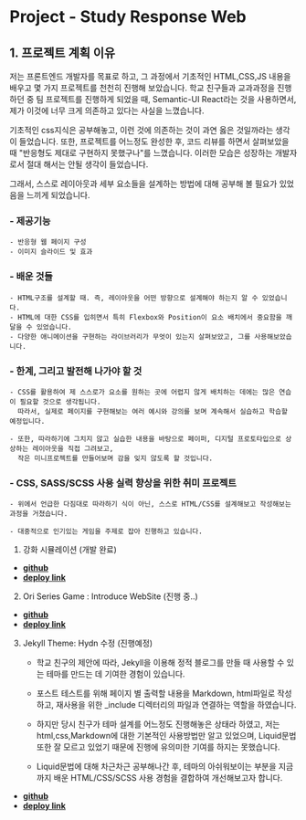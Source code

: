 Project - Study Response Web
======================

## 1. 프로젝트 계획 이유
 저는 프론트엔드 개발자를 목표로 하고, 그 과정에서 기초적인 HTML,CSS,JS 내용을 배우고 몇 가지 프로젝트를 천천히 진행해 보았습니다. 
 학교 친구들과 교과과정을 진행하던 중 팀 프로젝트를 진행하게 되었을 때, Semantic-UI React라는 것을 사용하면서, 제가 이것에 너무 크게 의존하고 있다는 사실을 느꼈습니다.

 기초적인 css지식은 공부해놓고, 이런 것에 의존하는 것이 과연 옳은 것일까라는 생각이 들었습니다. 또한, 프로젝트를 어느정도 완성한 후, 코드 리뷰를 하면서 살펴보았을 때 "반응형도 제대로 구현하지 못했구나"를 느꼈습니다. 이러한 모습은 성장하는 개발자로서 절대 해서는 안될 생각이 들었습니다. 

 그래서, 스스로 레이아웃과 세부 요소들을 설계하는 방법에 대해 공부해 볼 필요가 있었음을 느끼게 되었습니다.
   

### - 제공기능
	- 반응형 웹 페이지 구성
    - 이미지 슬라이드 및 효과


### - 배운 것들
	- HTML구조를 설계할 때. 즉, 레이아웃을 어떤 방향으로 설계해야 하는지 알 수 있었습니다.
	- HTML에 대한 CSS를 입히면서 특히 Flexbox와 Position이 요소 배치에서 중요함을 깨달을 수 있었습니다.
	- 다양한 애니메이션을 구현하는 라이브러리가 무엇이 있는지 살펴보았고, 그를 사용해보았습니다.
	
### - 한계, 그리고 발전해 나가야 할 것
	- CSS를 활용하여 제 스스로가 요소를 원하는 곳에 어렵지 않게 배치하는 데에는 많은 연습이 필요할 것으로 생각됩니다. 
      따라서, 실제로 페이지를 구현해보는 여러 예시와 강의를 보며 계속해서 실습하고 학습할 예정입니다.
    
    - 또한, 따라하기에 그치지 않고 실습한 내용을 바탕으로 페이퍼, 디지털 프로토타입으로 상상하는 레이아웃을 직접 그려보고,
      작은 미니프로젝트를 만들어보며 감을 잊지 않도록 할 것입니다. 

### - CSS, SASS/SCSS 사용 실력 향상을 위한 취미 프로젝트
	- 위에서 언급한 다짐대로 따라하기 식이 아닌, 스스로 HTML/CSS를 설계해보고 작성해보는 과정을 거쳤습니다.

	- 대중적으로 인기있는 게임을 주제로 잡아 진행하고 있습니다.
    

1. 강화 시뮬레이션 (개발 완료)
- [**github**](https://github.com/Lee-Sang-Beom/Upgrade_Simulation) 
- [**deploy link**](https://lee-sang-beom.github.io/Upgrade_Simulation//) 
	
2. Ori Series Game : Introduce WebSite (진행 중..)
- [**github**](https://github.com/Lee-Sang-Beom/Ori-Fan-Site) 
- [**deploy link**](https://ori-fan-site.vercel.app/)   

3. Jekyll Theme: Hydn 수정 (진행예정)

	- 학교 친구의 제안에 따라, Jekyll을 이용해 정적 블로그를 만들 때 사용할 수 있는 테마를 만드는 데 기여한 경험이 있습니다.
	
	- 포스트 테스트를 위해 페이지 별 출력할 내용을 Markdown, html파일로 작성하고, 재사용을 위한 _include 디렉터리의 파일과 연결하는 역할을 하였습니다.

	- 하지만 당시 친구가 테마 설계를 어느정도 진행해놓은 상태라 하였고, 저는 html,css,Markdown에 대한 기본적인 사용방법만 알고 있었으며, Liquid문법 또한 잘 모르고 있었기 때문에 진행에 유의미한 기여를 하지는 못했습니다.

	- Liquid문법에 대해 차근차근 공부해나간 후, 테마의 아쉬워보이는 부분을 지금까지 배운 HTML/CSS/SCSS 사용 경험을 결합하여 개선해보고자 합니다.

- [**github**](https://github.com/CYAN4S/hydn) 
- [**deploy link**](https://rubygems.org/gems/hydn)   
